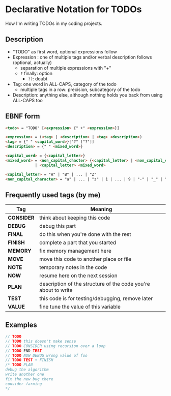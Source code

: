 # Declarative Notation for TODOs
How I'm writing TODOs in my coding projects.

## Description
- "TODO" as first word, optional expressions follow
- Expression : one of multiple tags and/or verbal description follows (optional, actually)
    - separation of multiple expressions with "+"
    - `?` finally: option
        - `??`: doubt
- Tag: one word in ALL-CAPS, category of the todo
    - multiple tags in a row: precision, subcategory of the todo
- Description: anything else, although nothing holds you back from using ALL-CAPS too

## EBNF form
```html
<todo> = "TODO" [<expression> {" +" <expression>}]

<expression> = (<tag> | <description> | <tag> <description>)
<tag> = {" " <capital_word>}["?" ["?"]]
<description> = {" " <mixed_word>}

<capital_word> = {<capital_letter>}
<mixed_word> = <non_capital_chacter> {<capital_letter> | <non_capital_character>}
             | <capital_letter> <mixed_word>

<capital_letter> = "A" | "B" | ... | "Z"
<non_capital_character> = "a" | ... | "z" | 1 | ... | 9 | "-" | "_" | "." | ...
```

## Frequently used tags (by me)
| Tag | Meaning |
| -            | -                                                              |
| **CONSIDER** | think about keeping this code                                  |
| **DEBUG**    | debug this part                                                |
| **FINAL**    | do this when you're done with the rest                         |
| **FINISH**   | complete a part that you started                               |
| **MEMORY**   | fix memory management here                                     |
| **MOVE**     | move this code to another place or file                        |
| **NOTE**     | temporary notes in the code                                    |
| **NOW**      | resume here on the next session                                |
| **PLAN**     | description of the structure of the code you're about to write |
| **TEST**     | this code is for testing/debugging, remove later               |
| **VALUE**    | fine tune the value of this variable                           |

## Examples
```c
// TODO
// TODO this doesn't make sense
// TODO CONSIDER using recursion over a loop
// TODO END TEST
// TODO NOW DEBUG wrong value of foo
// TODO TEST + FINISH
/* TODO PLAN
debug the algorithm
write another one
fix the new bug there
consider farming
*/
```
